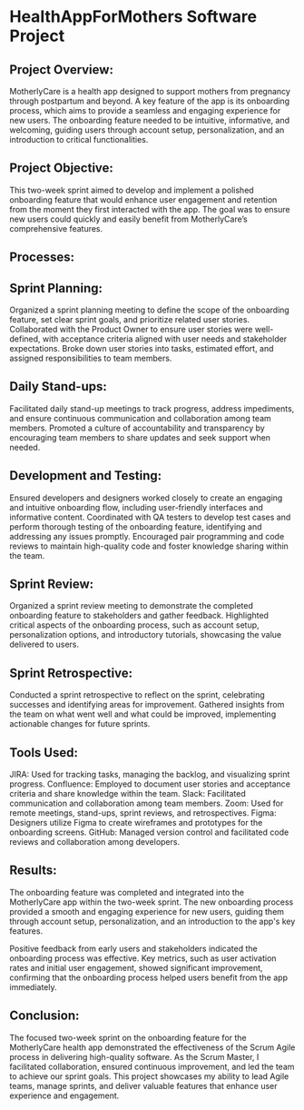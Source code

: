 # HealthAppForMothers Software Project 

## Project Overview:
MotherlyCare is a health app designed to support mothers from pregnancy through postpartum and beyond. A key feature of the app is its onboarding process, which aims to provide a seamless and engaging experience for new users. The onboarding feature needed to be intuitive, informative, and welcoming, guiding users through account setup, personalization, and an introduction to critical functionalities.

## Project Objective:
This two-week sprint aimed to develop and implement a polished onboarding feature that would enhance user engagement and retention from the moment they first interacted with the app. The goal was to ensure new users could quickly and easily benefit from MotherlyCare’s comprehensive features.

## Processes:

## Sprint Planning:
Organized a sprint planning meeting to define the scope of the onboarding feature, set clear sprint goals, and prioritize related user stories.
Collaborated with the Product Owner to ensure user stories were well-defined, with acceptance criteria aligned with user needs and stakeholder expectations.
Broke down user stories into tasks, estimated effort, and assigned responsibilities to team members.

## Daily Stand-ups:
Facilitated daily stand-up meetings to track progress, address impediments, and ensure continuous communication and collaboration among team members.
Promoted a culture of accountability and transparency by encouraging team members to share updates and seek support when needed.

## Development and Testing:
Ensured developers and designers worked closely to create an engaging and intuitive onboarding flow, including user-friendly interfaces and informative content.
Coordinated with QA testers to develop test cases and perform thorough testing of the onboarding feature, identifying and addressing any issues promptly.
Encouraged pair programming and code reviews to maintain high-quality code and foster knowledge sharing within the team.

## Sprint Review:
Organized a sprint review meeting to demonstrate the completed onboarding feature to stakeholders and gather feedback.
Highlighted critical aspects of the onboarding process, such as account setup, personalization options, and introductory tutorials, showcasing the value delivered to users.

## Sprint Retrospective:
Conducted a sprint retrospective to reflect on the sprint, celebrating successes and identifying areas for improvement.
Gathered insights from the team on what went well and what could be improved, implementing actionable changes for future sprints.

## Tools Used:
JIRA: Used for tracking tasks, managing the backlog, and visualizing sprint progress.
Confluence: Employed to document user stories and acceptance criteria and share knowledge within the team.
Slack: Facilitated communication and collaboration among team members.
Zoom: Used for remote meetings, stand-ups, sprint reviews, and retrospectives.
Figma: Designers utilize Figma to create wireframes and prototypes for the onboarding screens.
GitHub: Managed version control and facilitated code reviews and collaboration among developers.

## Results:
The onboarding feature was completed and integrated into the MotherlyCare app within the two-week sprint. The new onboarding process provided a smooth and engaging experience for new users, guiding them through account setup, personalization, and an introduction to the app's key features.

Positive feedback from early users and stakeholders indicated the onboarding process was effective. Key metrics, such as user activation rates and initial user engagement, showed significant improvement, confirming that the onboarding process helped users benefit from the app immediately.

## Conclusion:
The focused two-week sprint on the onboarding feature for the MotherlyCare health app demonstrated the effectiveness of the Scrum Agile process in delivering high-quality software. As the Scrum Master, I facilitated collaboration, ensured continuous improvement, and led the team to achieve our sprint goals. This project showcases my ability to lead Agile teams, manage sprints, and deliver valuable features that enhance user experience and engagement.








